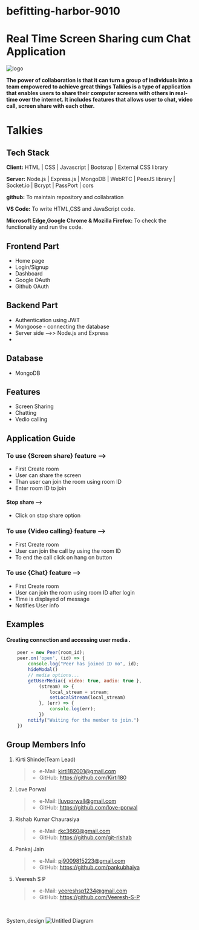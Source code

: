 # befitting-harbor-9010
# Real Time Screen Sharing cum Chat Application
![logo](https://user-images.githubusercontent.com/114337213/228550899-b8c32e8b-a152-4313-b5e6-d517a9417d33.jpeg)

**The power of collaboration is that it can turn a group of individuals into a team empowered to achieve great things
Talkies is a type of application that enables users to share their computer screens with others in real-time over the internet. 
It includes features that allows user to chat, video call, screen share with each other.**
# Talkies 

## Tech Stack

**Client:** HTML | CSS | Javascript | Bootsrap | External CSS library

**Server:** Node.js | Express.js | MongoDB | WebRTC | PeerJS library | Socket.io | Bcrypt | PassPort | cors

**github:** To maintain repository and collabration

**VS Code:** To write HTML,CSS and JavaScript code.

**Microsoft Edge,Google Chrome & Mozilla Firefox:** To check the functionality and run the code.

## Frontend Part

- Home page
- Login/Signup
- Dashboard
- Google OAuth 
- Github OAuth

## Backend Part
- Authentication using JWT
- Mongoose - connecting the database
- Server side -->> Node.js and Express 
- 
## Database  
 - MongoDB

## Features 
 -  Screen Sharing 
 -  Chatting 
 -  Vedio calling

 ## Application Guide


 ### To use {Screen share} feature -->
-  First Create room 
-  User can share the screen
-  Than user can join the room using room ID
-  Enter room ID to join 

#### Stop share -->
- Click on stop share option 

### To use {Video calling} feature -->
-  First Create room 
-  User can join the call by using the room ID
-  To end the call click on hang on button

### To use {Chat} feature -->
-  First Create room
-  User can join the room using room ID after login
-  Time is displayed of message
-  Notifies User info


## Examples
 #### Creating connection and accessing user media .
```javascript
    peer = new Peer(room_id);
    peer.on('open', (id) => {
        console.log("Peer has joined ID no", id);
        hideModal()
        // media options...
        getUserMedia({ video: true, audio: true },
            (stream) => {
                local_stream = stream;
                setLocalStream(local_stream)
            }, (err) => {
                console.log(err);
            })
        notify("Waiting for the member to join.")
    })
```

## Group Members Info

1. Kirti Shinde(Team Lead)
   >    - e-Mail: kirti182001@gmail.com
   >    - GitHub: https://github.com/Kirti180


2. Love Porwal
   >    - e-Mail: lluvporwall@gmail.com
   >    - GitHub: https://github.com/love-porwal 


3. Rishab Kumar Chaurasiya
   >    - e-Mail: rkc3660@gmail.com
   >    - GitHub: https://github.com/git-rishab


4. Pankaj Jain
   >    - e-Mail: pj9009815223@gmail.com
   >    - GitHub: https://github.com/pankubhaiya 


5. Veeresh S P
   >    - e-Mail: veereshsp1234@gmail.com
   >    - GitHub: https://github.com/Veeresh-S-P 

<br>

System_design
![Untitled Diagram](https://user-images.githubusercontent.com/87657007/225451422-8d5c05ca-5046-4c10-b890-1f02bbcd3d73.jpg)
